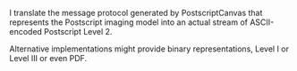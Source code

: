 I translate the message protocol generated by PostscriptCanvas that represents the Postscript imaging model into an actual stream of ASCII-encoded Postscript Level 2.

Alternative implementations might provide binary representations, Level I or Level III or even PDF.


